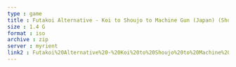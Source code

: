 ```yaml
---
type : game
title : Futakoi Alternative - Koi to Shoujo to Machine Gun (Japan) (Shokai Genteiban)
size : 1.4 G
format : iso
archive : zip
server : myrient
link2 : Futakoi%20Alternative%20-%20Koi%20to%20Shoujo%20to%20Machine%20Gun%20%28Japan%29%20%28Shokai%20Genteiban%29
---
```

